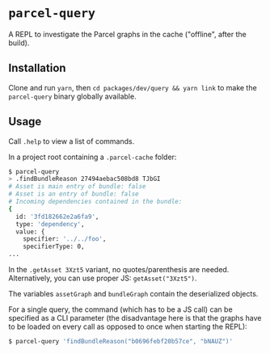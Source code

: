 # `parcel-query`

A REPL to investigate the Parcel graphs in the cache ("offline", after the build).

## Installation

Clone and run `yarn`, then `cd packages/dev/query && yarn link` to make the `parcel-query` binary
globally available.

## Usage

Call `.help` to view a list of commands.

In a project root containing a `.parcel-cache` folder:

```sh
$ parcel-query
> .findBundleReason 27494aebac508bd8 TJbGI
# Asset is main entry of bundle: false
# Asset is an entry of bundle: false
# Incoming dependencies contained in the bundle:
{
  id: '3fd182662e2a6fa9',
  type: 'dependency',
  value: {
    specifier: '../../foo',
    specifierType: 0,
...
```

In the `.getAsset 3Xzt5` variant, no quotes/parenthesis are
needed. Alternatively, you can use proper JS: `getAsset("3Xzt5")`.

The variables `assetGraph` and `bundleGraph` contain the deserialized objects.

For a single query, the command (which has to be a JS call) can be specified as a CLI parameter (the
disadvantage here is that the graphs have to be loaded on every call as opposed to once when
starting the REPL):

```sh
$ parcel-query 'findBundleReason("b0696febf20b57ce", "bNAUZ")'
```
